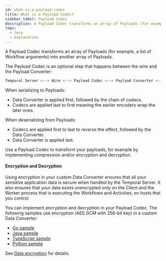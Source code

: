 ```yaml
---
id: what-is-a-payload-codec
title: What is a Payload Codec?
sidebar_label: Payload Codec
description: A Payload Codec transforms an array of Payloads (for example, a list of Workflow arguments) into another array of Payloads.
tags:
  - term
  - explanation
---
```


A Payload Codec transforms an array of Payloads (for example, a list of Workflow arguments) into another array of Payloads.

The Payload Codec is an optional step that happens between the wire and the Payload Converter:

```bash
Temporal Server <--> Wire <--> Payload Codec <--> Payload Converter <--> User code
```

When serializing to Payloads:

- Data Converter is applied first, followed by the chain of codecs.
- Codecs are applied last to first meaning the earlier encoders wrap the later ones.

When deserializing from Payloads:

- Codecs are applied first to last to reverse the effect, followed by the Data Converter.
- Data Converter is applied last.

Use a Payload Codec to transform your payloads, for example by implementing compression and/or encryption and decryption.

#### Encryption​ and Decryption

Using encryption in your custom Data Converter ensures that all your sensitive application data is secure when handled by the Temporal Server. It also ensures that your data exists unencrypted only on the Client and the Worker process that is executing the Workflows and Activities, on hosts that you control.

You can implement encryption and decryption in your Payload Codec.
The following samples use encryption (AES GCM with 256-bit key) in a custom Data Converter:

- [Go sample](https://github.com/temporalio/samples-go/tree/main/encryption)
- [Java sample](https://github.com/temporalio/samples-java/tree/main/src/main/java/io/temporal/samples/encryptedpayloads)
- [TypeScript sample](https://github.com/temporalio/samples-typescript/tree/main/encryption)
- [Python sample](https://github.com/temporalio/samples-python/tree/main/encryption)

See [Data encryption](/production-readiness/develop#data-encryption) for details.
